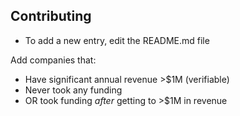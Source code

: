 ## Contributing

- To add a new entry, edit the README.md file

Add companies that:
- Have significant annual revenue >$1M (verifiable)
- Never took any funding
- OR took funding *after* getting to >$1M in revenue
